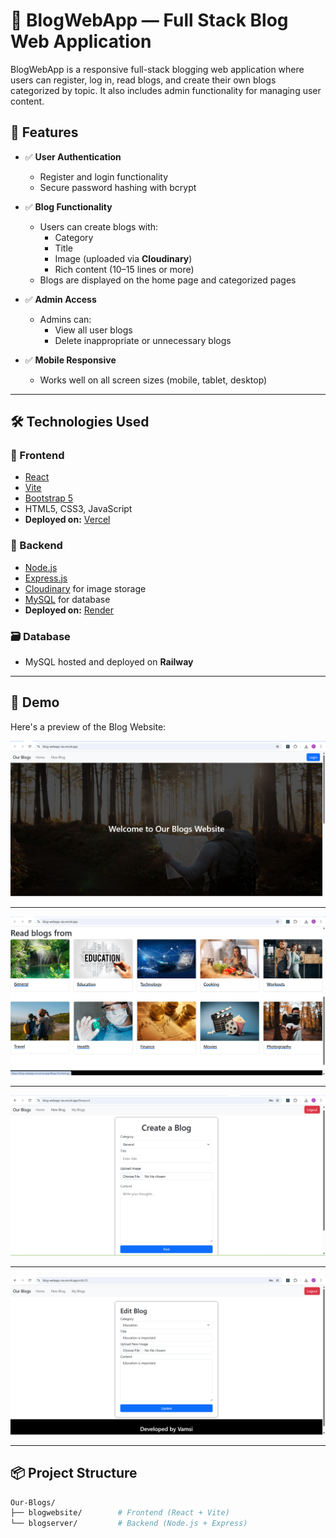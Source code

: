 # 📝 BlogWebApp — Full Stack Blog Web Application

BlogWebApp is a responsive full-stack blogging web application where users can register, log in, read blogs, and create their own blogs categorized by topic. It also includes admin functionality for managing user content.

## 🚀 Features

- ✅ **User Authentication**
  - Register and login functionality
  - Secure password hashing with bcrypt

- ✅ **Blog Functionality**
  - Users can create blogs with:
    - Category
    - Title
    - Image (uploaded via **Cloudinary**)
    - Rich content (10–15 lines or more)
  - Blogs are displayed on the home page and categorized pages

- ✅ **Admin Access**
  - Admins can:
    - View all user blogs
    - Delete inappropriate or unnecessary blogs

- ✅ **Mobile Responsive**
  - Works well on all screen sizes (mobile, tablet, desktop)

---

## 🛠️ Technologies Used

### 🔷 Frontend
- [React](https://reactjs.org/)
- [Vite](https://vitejs.dev/)
- [Bootstrap 5](https://getbootstrap.com/)
- HTML5, CSS3, JavaScript
- **Deployed on:** [Vercel](https://vercel.com/)

### 🔶 Backend
- [Node.js](https://nodejs.org/)
- [Express.js](https://expressjs.com/)
- [Cloudinary](https://cloudinary.com/) for image storage
- [MySQL](https://www.mysql.com/) for database
- **Deployed on:** [Render](https://render.com/)

### 🗃️ Database
- MySQL hosted and deployed on **Railway**

---

## 📸 Demo

Here's a preview of the Blog Website:

![Blog Website Screenshot](./Desktop1.png)

---

![Blog Website Screenshot](./Desktop2.png)

---

![Blog Website Screenshot](./Desktop3.png)

---

![Blog Website Screenshot](./Desktop4.png)


---

## 📦 Project Structure

```bash
Our-Blogs/
├── blogwebsite/        # Frontend (React + Vite)
└── blogserver/         # Backend (Node.js + Express)



